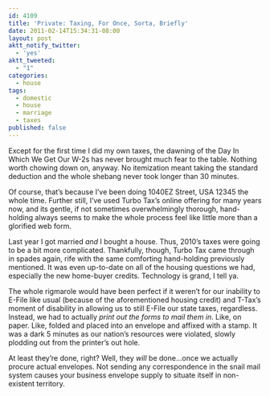 ```yaml
---
id: 4109
title: 'Private: Taxing, For Once, Sorta, Briefly'
date: 2011-02-14T15:34:31-08:00
layout: post
aktt_notify_twitter:
  - 'yes'
aktt_tweeted:
  - "1"
categories:
  - house
tags:
  - domestic
  - house
  - marriage
  - taxes
published: false
---
```

Except for the first time I did my own taxes, the dawning of the Day In Which We Get Our W-2s has never brought much fear to the table. Nothing worth chowing down on, anyway. No itemization meant taking the standard deduction and the whole shebang never took longer than 30 minutes.

Of course, that&#8217;s because I&#8217;ve been doing 1040EZ Street, USA 12345 the whole time. Further still, I&#8217;ve used Turbo Tax&#8217;s online offering for many years now, and its gentle, if not sometimes overwhelmingly thorough, hand-holding always seems to make the whole process feel like little more than a glorified web form.

Last year I got married _and_ I bought a house. Thus, 2010&#8217;s taxes were going to be a bit more complicated. Thankfully, though, Turbo Tax came through in spades again, rife with the same comforting hand-holding previously mentioned. It was even up-to-date on all of the housing questions we had, especially the new home-buyer credits. Technology is grand, I tell ya.

The whole rigmarole would have been perfect if it weren&#8217;t for our inability to E-File like usual (because of the aforementioned housing credit) and T-Tax&#8217;s moment of disability in allowing us to still E-File our state taxes, regardless. Instead, we had to actually _print out the forms to mail them in_. Like, on paper. Like, folded and placed into an envelope and affixed with a stamp. It was a dark 5 minutes as our nation&#8217;s resources were violated, slowly plodding out from the printer&#8217;s out hole.

At least they&#8217;re done, right? Well, they _will_ be done&#8230;once we actually procure actual envelopes. Not sending any correspondence in the snail mail system causes your business envelope supply to situate itself in non-existent territory.
